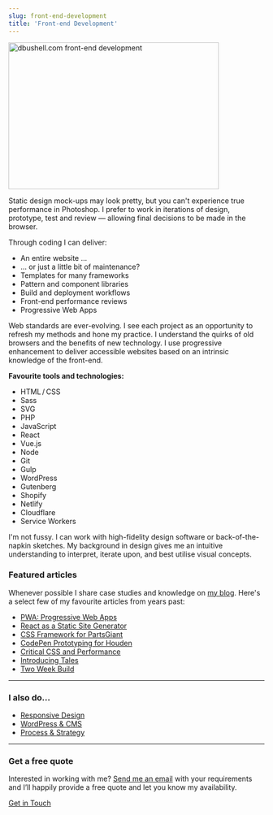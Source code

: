 ```yaml
---
slug: front-end-development
title: 'Front-end Development'
---
```

<p class="Image Image--basic">
  <img
    src="/images/pages/dbushell-website.svg"
    title="dbushell.com front-end development"
    alt="dbushell.com front-end development"
    loading="lazy"
    width="414"
    height="289">
</p>

Static design mock-ups may look pretty, but you can't experience true performance in Photoshop. I prefer to work in iterations of design, prototype, test and review — allowing final decisions to be made in the browser.

Through coding I can deliver:

* An entire website ...
* ... or just a little bit of maintenance?
* Templates for many frameworks
* Pattern and component libraries
* Build and deployment workflows
* Front-end performance reviews
* Progressive Web Apps

Web standards are ever-evolving. I see each project as an opportunity to refresh my methods and hone my practice. I understand the quirks of old browsers and the benefits of new technology. I use progressive enhancement to deliver accessible websites based on an intrinsic knowledge of the front-end.

**Favourite tools and technologies:**

<ul class="List List--columns">
  <li>HTML / CSS</li>
  <li>Sass</li>
  <li>SVG</li>
  <li>PHP</li>
  <li>JavaScript</li>
  <li>React</li>
  <li>Vue.js</li>
  <li>Node</li>
  <li>Git</li>
  <li>Gulp</li>
  <li>WordPress</li>
  <li>Gutenberg</li>
  <li>Shopify</li>
  <li>Netlify</li>
  <li>Cloudflare</li>
  <li>Service Workers</li>
</ul>

I'm not fussy. I can work with high-fidelity design software or back-of-the-napkin sketches. My background in design gives me an intuitive understanding to interpret, iterate upon, and best utilise visual concepts.


### Featured articles

Whenever possible I share case studies and knowledge on [my blog](/blog/). Here's a select few of my favourite articles from years past:

* [PWA: Progressive Web Apps](/2018/05/21/pwa-progressive-web-apps/)
* [React as a Static Site Generator](/2017/02/13/react-as-a-static-site-generator/)
* [CSS Framework for PartsGiant](/2016/01/04/css-framework-for-partsgiant/)
* [CodePen Prototyping for Houden](/2015/03/18/responsive-design-for-houden/)
* [Critical CSS and Performance](/2015/02/19/critical-css-and-performance/)
* [Introducing Tales](/2014/02/17/introducing-tales/)
* [Two Week Build](/2014/04/24/two-week-build/)

* * *

### I also do…

* <a href="/responsive-design/">Responsive Design</a>
* <a href="/wordpress-and-cms-integration/">WordPress &amp; CMS</a>
* <a href="/process-and-strategy/">Process &amp; Strategy</a>

* * *

<h3 class="Cursive">Get a free quote</h3>

Interested in working with me? <a href="/contact/">Send me an email</a> with your requirements and I’ll happily provide a free quote and let you know my availability.

<a href="/contact/" class="Button">Get in Touch</a>
